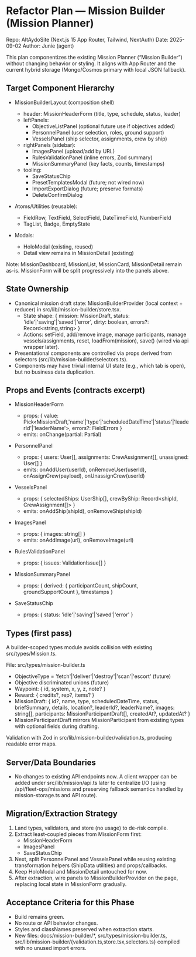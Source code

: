 # Refactor Plan — Mission Builder (Mission Planner)

Repo: AltAydoSite (Next.js 15 App Router, Tailwind, NextAuth)
Date: 2025-09-02
Author: Junie (agent)

This plan componentizes the existing Mission Planner (“Mission Builder”) without changing behavior or styling. It aligns with App Router and the current hybrid storage (Mongo/Cosmos primary with local JSON fallback).

## Target Component Hierarchy

- MissionBuilderLayout (composition shell)
  - header: MissionHeaderForm (title, type, schedule, status, leader)
  - leftPanels:
    - ObjectiveListPanel (optional future use if objectives added)
    - PersonnelPanel (user selection, roles, ground support)
    - VesselsPanel (ship selector, assignments, crew by ship)
  - rightPanels (sidebar):
    - ImagesPanel (upload/add by URL)
    - RulesValidationPanel (inline errors, Zod summary)
    - MissionSummaryPanel (key facts, counts, timestamps)
  - tooling:
    - SaveStatusChip
    - PresetTemplatesModal (future; not wired now)
    - ImportExportDialog (future; preserve formats)
    - DeleteConfirmDialog

- Atoms/Utilities (reusable):
  - FieldRow, TextField, SelectField, DateTimeField, NumberField
  - TagList, Badge, EmptyState

- Modals:
  - HoloModal (existing, reused)
  - Detail view remains in MissionDetail (existing)

Note: MissionDashboard, MissionList, MissionCard, MissionDetail remain as-is. MissionForm will be split progressively into the panels above.

## State Ownership

- Canonical mission draft state: MissionBuilderProvider (local context + reducer) in src/lib/mission-builder/store.tsx.
  - State shape: { mission: MissionDraft, status: 'idle'|'saving'|'saved'|'error', dirty: boolean, errors?: Record<string,string> }
  - Actions: setField, add/remove image, manage participants, manage vessels/assignments, reset, loadFrom(mission), save() (wired via api wrapper later).
- Presentational components are controlled via props derived from selectors (src/lib/mission-builder/selectors.ts).
- Components may have trivial internal UI state (e.g., which tab is open), but no business data duplication.

## Props and Events (contracts excerpt)

- MissionHeaderForm
  - props: { value: Pick<MissionDraft,'name'|'type'|'scheduledDateTime'|'status'|'leaderId'|'leaderName'>, errors?: FieldErrors }
  - emits: onChange(partial: Partial<MissionDraft>)

- PersonnelPanel
  - props: { users: User[], assignments: CrewAssignment[], unassigned: User[] }
  - emits: onAddUser(userId), onRemoveUser(userId), onAssignCrew(payload), onUnassignCrew(userId)

- VesselsPanel
  - props: { selectedShips: UserShip[], crewByShip: Record<shipId, CrewAssignment[]> }
  - emits: onAddShip(shipId), onRemoveShip(shipId)

- ImagesPanel
  - props: { images: string[] }
  - emits: onAddImage(url), onRemoveImage(url)

- RulesValidationPanel
  - props: { issues: ValidationIssue[] }

- MissionSummaryPanel
  - props: { derived: { participantCount, shipCount, groundSupportCount }, timestamps }

- SaveStatusChip
  - props: { status: 'idle'|'saving'|'saved'|'error' }

## Types (first pass)

A builder-scoped types module avoids collision with existing src/types/Mission.ts.

File: src/types/mission-builder.ts
- ObjectiveType = 'fetch'|'deliver'|'destroy'|'scan'|'escort' (future)
- Objective discriminated unions (future)
- Waypoint: { id, system, x, y, z, note? }
- Reward: { credits?, rep?, items? }
- MissionDraft: { id?, name, type, scheduledDateTime, status, briefSummary, details, location?, leaderId?, leaderName?, images: string[], participants: MissionParticipantDraft[], createdAt?, updatedAt? }
- MissionParticipantDraft mirrors MissionParticipant from existing types with optional fields during drafting.

Validation with Zod in src/lib/mission-builder/validation.ts, producing readable error maps.

## Server/Data Boundaries

- No changes to existing API endpoints now. A client wrapper can be added under src/lib/mission/api.ts later to centralize I/O (using /api/fleet-ops/missions and preserving fallback semantics handled by mission-storage.ts and API route).

## Migration/Extraction Strategy

1) Land types, validators, and store (no usage) to de-risk compile.
2) Extract least-coupled pieces from MissionForm first:
   - MissionHeaderForm
   - ImagesPanel
   - SaveStatusChip
3) Next, split PersonnelPanel and VesselsPanel while reusing existing transformation helpers (ShipData utilities) and props/callbacks.
4) Keep HoloModal and MissionDetail untouched for now.
5) After extraction, wire panels to MissionBuilderProvider on the page, replacing local state in MissionForm gradually.

## Acceptance Criteria for this Phase

- Build remains green.
- No route or API behavior changes.
- Styles and classNames preserved when extraction starts.
- New files: docs/mission-builder/*, src/types/mission-builder.ts, src/lib/mission-builder/{validation.ts,store.tsx,selectors.ts} compiled with no unused import errors.
